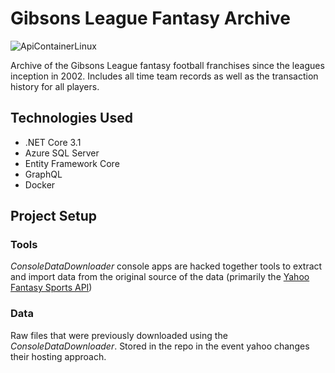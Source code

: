 # Gibsons League Fantasy Archive
![ApiContainerLinux](https://github.com/bsnooks/GibsonsLeague/workflows/ApiContainerLinux/badge.svg)

Archive of the Gibsons League fantasy football franchises since the leagues inception in 2002. Includes all time team records as well as the transaction history for all players.

## Technologies Used
- .NET Core 3.1
- Azure SQL Server
- Entity Framework Core
- GraphQL
- Docker

## Project Setup

### Tools
*ConsoleDataDownloader* console apps are hacked together tools to extract and import data from the original source of the data (primarily the [Yahoo Fantasy Sports API](https://developer.yahoo.com/fantasysports/guide/))

### Data
Raw files that were previously downloaded using the *ConsoleDataDownloader*.  Stored in the repo in the event yahoo changes their hosting approach.
